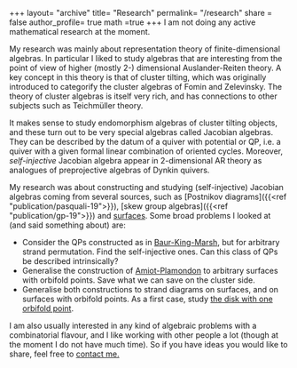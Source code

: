+++
layout= "archive"
title= "Research"
permalink= "/research"
share = false
author_profile= true
math =true 
+++
I am not doing any active mathematical research at the moment.

My research was mainly about representation theory of finite-dimensional algebras. In particular I liked to study algebras that are interesting from the point of view of higher (mostly 2-) dimensional Auslander-Reiten theory. 
A key concept in this theory is that of cluster tilting, which was originally introduced to categorify the cluster algebras of Fomin and Zelevinsky. The theory of cluster algebras is itself very rich, and has connections to other subjects such as Teichmüller theory.

It makes sense to study endomorphism algebras of cluster tilting objects, and these turn out to be very special algebras called Jacobian algebras. They can be described by the datum of a quiver with potential or QP, i.e. a quiver with a given formal linear combination of oriented cycles.
Moreover, _self-injective_ Jacobian algebra appear in 2-dimensional AR theory as analogues of preprojective algebras of Dynkin quivers.

My research was about constructing and studying (self-injective) Jacobian algebras coming from several sources, such as [Postnikov diagrams]({{<ref "publication/pasquali-19">}}), [skew group algebras]({{<ref "publication/gp-19">}}) and [surfaces](https://arxiv.org/abs/0803.1328).
Some broad problems I looked at (and said something about) are:

* Consider the QPs constructed as in [Baur-King-Marsh](https://arxiv.org/abs/1309.6524), but for arbitrary strand permutation. Find the self-injective ones. Can this class of QPs be described intrinsically?
* Generalise the construction of [Amiot-Plamondon](https://arxiv.org/abs/1707.01834) to arbitrary surfaces with orbifold points. Save what we can save on the cluster side.
* Generalise both constructions to strand diagrams on surfaces, and on surfaces with orbifold points. As a first case, study [the disk with one orbifold point](https://arxiv.org/abs/2010.13812).

I am also usually interested in any kind of algebraic problems with a combinatorial flavour, and I like working with other people a lot (though at the moment I do not have much time). So if you have ideas you would like to share, feel free to [contact me.](mailto:andrea.pasquali91@gmail.com)




